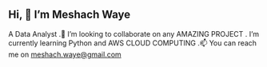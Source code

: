    Hi, 👋 I’m Meshach Waye
   -----------------------------------------
   A Data Analyst
 .💞️ I’m looking to collaborate on any AMAZING PROJECT
 .   I’m currently learning Python and AWS CLOUD COMPUTING
 .📫 You can reach me on meshach.waye@gmail.com
 

<!---
Meshach-Waye/Meshach-Waye is a ✨ special ✨ repository because its `README.md` (this file) appears on your GitHub profile.
You can click the Preview link to take a look at your changes.
--->

